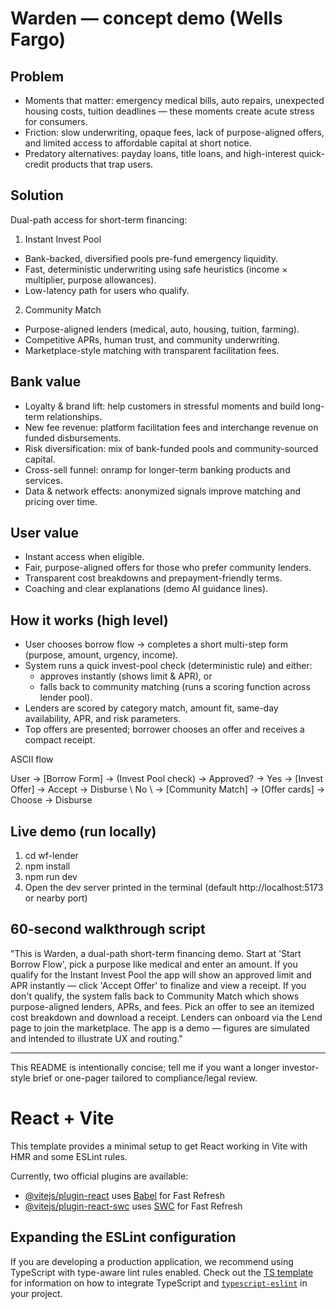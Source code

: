 # Warden — concept demo (Wells Fargo)

Problem
-------
- Moments that matter: emergency medical bills, auto repairs, unexpected housing costs, tuition deadlines — these moments create acute stress for consumers.
- Friction: slow underwriting, opaque fees, lack of purpose-aligned offers, and limited access to affordable capital at short notice.
- Predatory alternatives: payday loans, title loans, and high-interest quick-credit products that trap users.

Solution
--------
Dual-path access for short-term financing:

1) Instant Invest Pool
- Bank-backed, diversified pools pre-fund emergency liquidity.
- Fast, deterministic underwriting using safe heuristics (income × multiplier, purpose allowances).
- Low-latency path for users who qualify.

2) Community Match
- Purpose-aligned lenders (medical, auto, housing, tuition, farming).
- Competitive APRs, human trust, and community underwriting.
- Marketplace-style matching with transparent facilitation fees.

Bank value
----------
- Loyalty & brand lift: help customers in stressful moments and build long-term relationships.
- New fee revenue: platform facilitation fees and interchange revenue on funded disbursements.
- Risk diversification: mix of bank-funded pools and community-sourced capital.
- Cross-sell funnel: onramp for longer-term banking products and services.
- Data & network effects: anonymized signals improve matching and pricing over time.

User value
----------
- Instant access when eligible.
- Fair, purpose-aligned offers for those who prefer community lenders.
- Transparent cost breakdowns and prepayment-friendly terms.
- Coaching and clear explanations (demo AI guidance lines).

How it works (high level)
-------------------------
- User chooses borrow flow → completes a short multi-step form (purpose, amount, urgency, income).
- System runs a quick invest-pool check (deterministic rule) and either:
	- approves instantly (shows limit & APR), or
	- falls back to community matching (runs a scoring function across lender pool).
- Lenders are scored by category match, amount fit, same-day availability, APR, and risk parameters.
- Top offers are presented; borrower chooses an offer and receives a compact receipt.

ASCII flow

User -> [Borrow Form] -> (Invest Pool check) -> Approved? -> Yes -> [Invest Offer] -> Accept -> Disburse
																				 \\
																					No
																					 \\
																						-> [Community Match] -> [Offer cards] -> Choose -> Disburse

Live demo (run locally)
-----------------------
1. cd wf-lender
2. npm install
3. npm run dev
4. Open the dev server printed in the terminal (default http://localhost:5173 or nearby port)

60-second walkthrough script
----------------------------
"This is Warden, a dual-path short-term financing demo. Start at 'Start Borrow Flow', pick a purpose like medical and enter an amount. If you qualify for the Instant Invest Pool the app will show an approved limit and APR instantly — click 'Accept Offer' to finalize and view a receipt. If you don't qualify, the system falls back to Community Match which shows purpose-aligned lenders, APRs, and fees. Pick an offer to see an itemized cost breakdown and download a receipt. Lenders can onboard via the Lend page to join the marketplace. The app is a demo — figures are simulated and intended to illustrate UX and routing." 


---

This README is intentionally concise; tell me if you want a longer investor-style brief or one-pager tailored to compliance/legal review.

# React + Vite

This template provides a minimal setup to get React working in Vite with HMR and some ESLint rules.

Currently, two official plugins are available:

- [@vitejs/plugin-react](https://github.com/vitejs/vite-plugin-react/blob/main/packages/plugin-react) uses [Babel](https://babeljs.io/) for Fast Refresh
- [@vitejs/plugin-react-swc](https://github.com/vitejs/vite-plugin-react/blob/main/packages/plugin-react-swc) uses [SWC](https://swc.rs/) for Fast Refresh

## Expanding the ESLint configuration

If you are developing a production application, we recommend using TypeScript with type-aware lint rules enabled. Check out the [TS template](https://github.com/vitejs/vite/tree/main/packages/create-vite/template-react-ts) for information on how to integrate TypeScript and [`typescript-eslint`](https://typescript-eslint.io) in your project.
